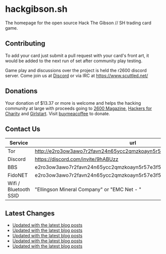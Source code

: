 # hackgibson.sh
The homepage for the open source Hack The Gibson // SH trading card game.


## Contributing

To add your card just submit a pull request with your card's front art, it would be added to the next run of set after community play testing.

Game play and discussions over the project is held the r2600 discord server. Come join us at [Discord](https://discord.com/invite/9hABUzz) or via IRC at https://www.scuttled.net/


## Donations

Your donation of $13.37 or more is welcome and helps the hacking community at large with proceeds going to [2600 Magazine](https://2600.com/), [Hackers for Charity](https://hackersforcharity.org) and [Girlstart](https://girlstart.org).  Visit [buymeacoffee](https://www.buymeacoffee.com/hackgibson.sh) to donate.


## Contact Us

Service | url
-|-
Tor | http://e2ro3ow3awo7r2favn24n65ycc2qmzkoayn5r57e3f56nvjwdcgg32ad.onion
Discord | https://discord.com/invite/9hABUzz
BBS | e2ro3ow3awo7r2favn24n65ycc2qmzkoayn5r57e3f56nvjwdcgg32ad.onion:23
FidoNET | e2ro3ow3awo7r2favn24n65ycc2qmzkoayn5r57e3f56nvjwdcgg32ad.onion:24554
Wifi / Bluetooth SSID | "Ellingson Mineral Company" or "EMC Net - <fidonet address>"

## Latest Changes
<!-- BLOG-POST-LIST:START -->
- [Updated with the latest blog posts](https://github.com/DFW2600/hackgibson.sh/commit/e18fec348f972af904e96735238c16dfba4c5b5c)
- [Updated with the latest blog posts](https://github.com/DFW2600/hackgibson.sh/commit/dff5129d7369a02e9da9c85c0823d84de49f8235)
- [Updated with the latest blog posts](https://github.com/DFW2600/hackgibson.sh/commit/51c35aa2d0081eaa2a49a6a4cbe5ad97687b2a03)
- [Updated with the latest blog posts](https://github.com/DFW2600/hackgibson.sh/commit/1d949fc8c34d3c2a16c61252bb5b9480d4690f9a)
- [Updated with the latest blog posts](https://github.com/DFW2600/hackgibson.sh/commit/15cb8e9ff564e630c164f739ad7b38a465811b69)
<!-- BLOG-POST-LIST:END -->
